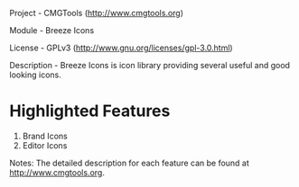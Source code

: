 Project 	- CMGTools (http://www.cmgtools.org)

Module  	- Breeze Icons

License 	- GPLv3 (http://www.gnu.org/licenses/gpl-3.0.html)

Description - Breeze Icons is icon library providing several useful and good looking icons.

Highlighted Features
=========================================
1. Brand Icons
2. Editor Icons

Notes: The detailed description for each feature can be found at http://www.cmgtools.org.

